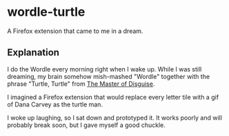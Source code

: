# wordle-turtle

A Firefox extension that came to me in a dream.

## Explanation
I do the Wordle every morning right when I wake up.
While I was still dreaming, my brain somehow mish-mashed "Wordle" together with the phrase "Turtle, Turtle" from [The Master of Disguise](https://en.wikipedia.org/wiki/The_Master_of_Disguise).

I imagined a Firefox extension that would replace every letter tile with a gif of Dana Carvey as the turtle man.

I woke up laughing, so I sat down and prototyped it. It works poorly and will probably break soon, but I gave myself a good chuckle.
